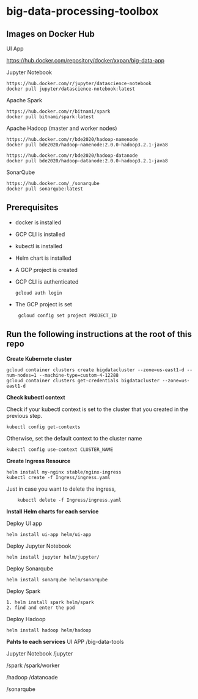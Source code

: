 # big-data-processing-toolbox

## Images on Docker Hub
  UI App

   https://hub.docker.com/repository/docker/xxpan/big-data-app

  Jupyter Notebook

    https://hub.docker.com/r/jupyter/datascience-notebook
    docker pull jupyter/datascience-notebook:latest

  Apache Spark

    https://hub.docker.com/r/bitnami/spark  
    docker pull bitnami/spark:latest

  Apache Hadoop (master and worker nodes)

    https://hub.docker.com/r/bde2020/hadoop-namenode
    docker pull bde2020/hadoop-namenode:2.0.0-hadoop3.2.1-java8

    https://hub.docker.com/r/bde2020/hadoop-datanode
    docker pull bde2020/hadoop-datanode:2.0.0-hadoop3.2.1-java8

  SonarQube

    https://hub.docker.com/_/sonarqube
    docker pull sonarqube:latest

## Prerequisites
- docker is installed
- GCP CLI is installed
- kubectl is installed
- Helm chart is installed
- A GCP project is created
- GCP CLI is authenticated

      gcloud auth login

- The GCP project is set

       gcloud config set project PROJECT_ID

## Run the following instructions at the root of this repo

**Create Kubernete cluster**

    gcloud container clusters create bigdatacluster --zone=us-east1-d --num-nodes=1 --machine-type=custom-4-12288 
    gcloud container clusters get-credentials bigdatacluster --zone=us-east1-d

**Check kubectl context**

  Check if your kubectl context is set to the cluster that you created in the previous step.

    kubectl config get-contexts 
  
  Otherwise, set the default context to the cluster name

    kubectl config use-context CLUSTER_NAME      

**Create Ingress Resource**

    helm install my-nginx stable/nginx-ingress  
    kubectl create -f Ingress/ingress.yaml

  Just in case you want to delete the ingress,

        kubectl delete -f Ingress/ingress.yaml

**Install Helm charts for each service**
    
  Deploy UI app

    helm install ui-app helm/ui-app

  Deploy Jupyter Notebook

    helm install jupyter helm/jupyter/

  Deploy Sonarqube

    helm install sonarqube helm/sonarqube

  Deploy Spark

    1. helm install spark helm/spark
    2. find and enter the pod
   
  Deploy Hadoop

    helm install hadoop helm/hadoop

**Pahts to each services**
UI APP
/big-data-tools

Jupyter Notebook
/jupyter

/spark
/spark/worker

/hadoop
/datanoade

/sonarqube